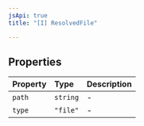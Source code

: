 ```yaml
---
jsApi: true
title: "[I] ResolvedFile"

---
```

## Properties

| Property | Type | Description |
| :------ | :------ | :------ |
| `path` | `string` | - |
| `type` | `"file"` | - |
